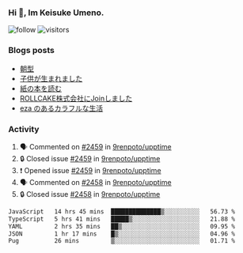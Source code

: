 ### Hi 👋, Im Keisuke Umeno.

<!--
**9renpoto/9renpoto** is a ✨ _special_ ✨ repository because its `README.md` (this file) appears on your GitHub profile.

Here are some ideas to get you started:

- 🔭 I’m currently working on ...
- 🌱 I’m currently learning ...
- 👯 I’m looking to collaborate on ...
- 🤔 I’m looking for help with ...
- 💬 Ask me about ...
- 📫 How to reach me: ...
- 😄 Pronouns: ...
- ⚡ Fun fact: ...
-->

![follow](https://img.shields.io/github/followers/9renpoto?label=Follow&style=social)
![visitors](https://komarev.com/ghpvc/?username=9renpoto&label=Profile%20views&color=0e75b6&style=flat)

### Blogs posts

<!-- BLOG-POST-LIST:START -->
- [朝型](https://9renpoto.win/entry/2024/05/29/im-an-early)
- [子供が生まれました](https://9renpoto.win/entry/2024/04/18/hello-world)
- [紙の本を読む](https://9renpoto.win/entry/2024/02/25/reading-papar-book)
- [ROLLCAKE株式会社にJoinしました](https://9renpoto.win/entry/2024/02/11/join)
- [eza のあるカラフルな生活](https://9renpoto.win/entry/2024/02/01/eza)
<!-- BLOG-POST-LIST:END -->

### Activity

<!--START_SECTION:activity-->
1. 🗣 Commented on [#2459](https://github.com/9renpoto/upptime/issues/2459#issuecomment-2197753449) in [9renpoto/upptime](https://github.com/9renpoto/upptime)
2. 🔒 Closed issue [#2459](https://github.com/9renpoto/upptime/issues/2459) in [9renpoto/upptime](https://github.com/9renpoto/upptime)
3. ❗ Opened issue [#2459](https://github.com/9renpoto/upptime/issues/2459) in [9renpoto/upptime](https://github.com/9renpoto/upptime)
4. 🗣 Commented on [#2458](https://github.com/9renpoto/upptime/issues/2458#issuecomment-2197720971) in [9renpoto/upptime](https://github.com/9renpoto/upptime)
5. 🔒 Closed issue [#2458](https://github.com/9renpoto/upptime/issues/2458) in [9renpoto/upptime](https://github.com/9renpoto/upptime)
<!--END_SECTION:activity-->

<!--START_SECTION:waka-->

```txt
JavaScript   14 hrs 45 mins  ██████████████▒░░░░░░░░░░   56.73 %
TypeScript   5 hrs 41 mins   █████▒░░░░░░░░░░░░░░░░░░░   21.88 %
YAML         2 hrs 35 mins   ██▒░░░░░░░░░░░░░░░░░░░░░░   09.95 %
JSON         1 hr 17 mins    █▒░░░░░░░░░░░░░░░░░░░░░░░   04.96 %
Pug          26 mins         ▒░░░░░░░░░░░░░░░░░░░░░░░░   01.71 %
```

<!--END_SECTION:waka-->
